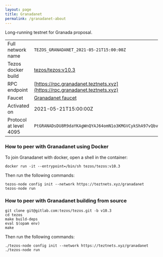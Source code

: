 ```yaml
---
layout: page
title: Granadanet
permalink: /granadanet-about
---
```


Long-running testnet for Granada proposal.

| | |
|-------|---------------------|
| Full network name | `TEZOS_GRANADANET_2021-05-21T15:00:00Z` |
| Tezos docker build | [tezos/tezos:v10.3](https://hub.docker.com/r/tezos/tezos/tags?page=1&ordering=last_updated&name=v10.3) |
| RPC endpoint | [https://rpc.granadanet.teztnets.xyz](https://rpc.granadanet.teztnets.xyz) |
| Faucet | [Granadanet faucet](https://faucet.tzalpha.net) |
| Activated on | 2021-05-21T15:00:00Z |
| Protocol at level 4095 |  `PtGRANADsDU8R9daYKAgWnQYAJ64omN1o3KMGVCykShA97vQbvV` |


### How to peer with Granadanet using Docker

To join Granadanet with docker, open a shell in the container:

```
docker run -it --entrypoint=/bin/sh tezos/tezos:v10.3
```

Then run the following commands:

```
tezos-node config init --network https://teztnets.xyz/granadanet
tezos-node run
```

### How to peer with Granadanet building from source

```
git clone git@gitlab.com:tezos/tezos.git -b v10.3
cd tezos
make build-deps
eval $(opam env)
make
```

Then run the following commands:

```
./tezos-node config init --network https://teztnets.xyz/granadanet
./tezos-node run
```
